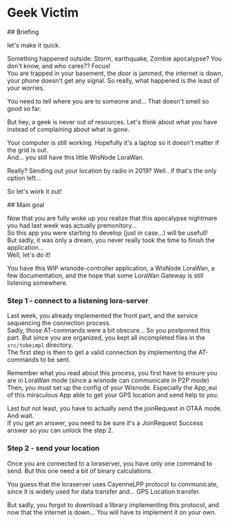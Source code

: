 # Geek Victim   

## Briefing

let's make it quick.

Something happened outside. Storm, earthquake, Zombie apocalypse? You don't know, and who cares?? Focus!    
You are trapped in your basement, the door is jammed, the internet is down, your phone doesn't get any signal. So really, what happened is the least of your worries.    

You need to tell where you are to someone and... That doesn't smell so good so far. 

 But hey, a geek is never out of resources. Let's think about what you have instead of complaining about what is gone.     
 
 Your computer is still working. Hopefully it's a laptop so it doesn't matter if the grid is out.   
 And... you still have this little WisNode LoraWan.
 
 Really? Sending out your location by radio in 2019? Well.. if that's the only option left...
 
 So let's work it out!
 
 ## Main goal
 
 Now that you are fully woke up you realize that this apocalypse nightmare you had last week was actually premonitory...    
 So this app you were starting to develop (just in case...) will be usefull!    
 But sadly, it was only a dream, you never really took the time to finish the application...   
 Well, let's do it!

 You have this WIP wisnode-controller application, a WisNode LoraWan, a few documentation, and the hope that some LoraWan Gateway is still listening somewhere.     
 
### Step 1 - connect to a listening lora-server
 
 Last week, you already implemented the front part, and the service sequencing the connection process.    
 Sadly, those AT-commands were a bit obscure... So you postponed this part. But since you are organized, you kept all incompleted files in the `src/tobeimpl` directory.    
 The first step is then to get a valid connection by implementing the AT-commands to be sent.
 
Remember what you read about this process, you first have to ensure you are in LoraWan mode (since a wisnode can communicate in P2P mode)       
Then, you must set up the config of your Wisnode. Especially the App_eui of this miraculous App able to get your GPS location and send help to you.    

Last but not least, you have to actually send the joinRequest in OTAA mode. And wait.  
If you get an answer, you need to be sure it's a JoinRequest Success answer so you can unlock the step 2.  

### Step 2 - send your location

Once you are connected to a loraserver, you have only one command to send. But this one need a bit of binary calculations.    

You guess that the loraserver uses CayenneLPP protocol to communicate, since it is widely used for data transfer and... GPS Location transfer.  

But sadly, you forgot to download a library implementing this protocol, and now that the internet is down... You will have to implement it on your own.  


